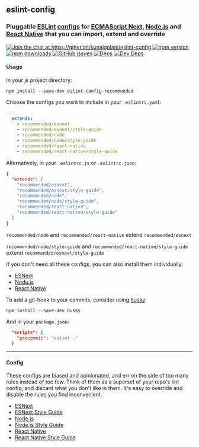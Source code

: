 ## eslint-config

### Pluggable [ESLint](http://eslint.org/docs/about/) [configs](http://eslint.org/docs/developer-guide/shareable-configs) for [ECMAScript Next](kangax.github.io/compat-table/esnext), [Node.js](nodejs.org) and [React Native](facebook.github.io/react-native) that you can import, extend and override

[![Join the chat at https://gitter.im/kunalgolani/eslint-config ][gitter-img]][gitter-url]
[![npm version][version-img]][npm-url]
[![npm downloads][downloads-img]][npm-url]
[![GitHub issues][issues-img]][issues-url]
[![Deps][deps-img]][deps-url]
[![Dev Deps][devDeps-img]][deps-url]


#### Usage

In your js project directory:

```shell
npm install --save-dev eslint-config-recommended
```

Choose the configs you want to include in your `.eslintrc.yaml`:

```yaml
---
  extends:
    - recommended/esnext
    - recommended/esnext/style-guide
    - recommended/node
    - recommended/node/style-guide
    - recommended/react-native
    - recommended/react-native/style-guide
```

Alternatively, in your `.eslintrc.js` or `.eslintrc.json`:

```json
{
  "extends": [
    "recommended/esnext",
    "recommended/esnext/style-guide",
    "recommended/node",
    "recommended/node/style-guide",
    "recommended/react-native",
    "recommended/react-native/style-guide"
  ]
}
```

`recommended/node` and `recommended/react-native` extend `recommended/esnext`

`recommended/node/style-guide` and `recommended/react-native/style-guide` extend `recommended/esnext/style-guide`

If you don't need all these configs, you can also install them individually:
- [ESNext](https://github.com/kunalgolani/eslint-config/tree/master/esnext)
- [Node.js](https://github.com/kunalgolani/eslint-config/tree/master/node)
- [React Native](https://github.com/kunalgolani/eslint-config/tree/master/react-native)

To add a git-hook to your commits, consider using [husky](https://github.com/typicode/husky)

```shell
npm install --save-dev husky
```

And in your `package.json`:

```json
  "scripts": {
    "precommit": "eslint ."
  }
```

---

#### Config

These configs are biased and opinionated, and err on the side of too many rules instead of too few. Think of them as a superset of your repo's lint config, and discard what you don't like in them. It's easy to override and disable the rules you find inconvenient.

- [ESNext](https://github.com/kunalgolani/eslint-config/tree/master/esnext)
- [ESNext Style Guide](https://github.com/kunalgolani/eslint-config/tree/master/esnext/style-guide)
- [Node.js](https://github.com/kunalgolani/eslint-config/tree/master/node)
- [Node.js Style Guide](https://github.com/kunalgolani/eslint-config/tree/master/node/style-guide)
- [React Native](https://github.com/kunalgolani/eslint-config/tree/master/react-native)
- [React Native Style Guide](https://github.com/kunalgolani/eslint-config/tree/master/react-native/style-guide)


[gitter-img]: https://badges.gitter.im/kunalgolani/eslint-config.svg
[gitter-url]: https://gitter.im/kunalgolani/eslint-config?utm_source=badge&utm_medium=badge&utm_campaign=pr-badge&utm_content=badge
[version-img]: https://img.shields.io/npm/v/eslint-config-recommended.svg
[npm-url]: https://www.npmjs.com/package/eslint-config-recommended
[downloads-img]: https://img.shields.io/npm/dt/eslint-config-recommended.svg
[issues-img]: https://img.shields.io/github/issues-raw/kunalgolani/eslint-config.svg?maxAge=2592000
[issues-url]: https://github.com/kunalgolani/eslint-config/issues
[deps-img]: https://img.shields.io/david/kunalgolani/eslint-config.svg
[devDeps-img]: https://img.shields.io/david/dev/kunalgolani/eslint-config.svg
[deps-url]: https://github.com/kunalgolani/eslint-config/blob/master/package.json